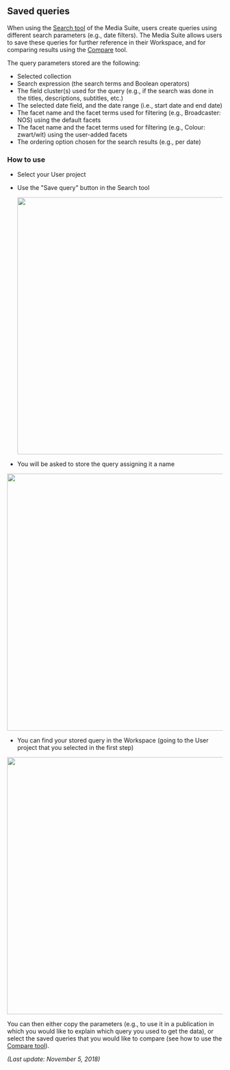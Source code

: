 Saved queries
---

When using the [Search tool](http://mediasuite.clariah.nl/documentation/tools/single-search) of the Media Suite, users create queries using different search parameters (e.g., date filters). The Media Suite allows users to save these queries for further reference in their Workspace, and for comparing results using the [Compare](http://mediasuite.clariah.nl/documentation/tools/query-comparison) tool.

The query parameters stored are the following:

- Selected collection
- Search expression (the search terms and Boolean operators)
- The field cluster(s) used for the query (e.g., if the search was done in the titles, descriptions, subtitles, etc.)
- The selected date field, and the date range (i.e., start date and end date)
- The facet name and the facet terms used for filtering (e.g., Broadcaster: NOS) using the default facets
- The facet name and the facet terms used for filtering (e.g., Colour: zwart/wit) using the user-added facets
- The ordering option chosen for the search results (e.g., per date)

### How to use

- Select your User project

- Use the "Save query" button in the Search tool 

  <img src="https://github.com/CLARIAH/mediasuite-info/blob/master/docs/_images/saved_queries_button.png?raw=true" width="600px" />

- You will be asked to store the query assigning it a name

<img src="https://github.com/CLARIAH/mediasuite-info/blob/master/docs/_images/saved_queries_dialogbox.png?raw=true" width="600px" />

- You can find your stored query in the Workspace (going to the User project that you selected in the first step)

<img src="https://github.com/CLARIAH/mediasuite-info/blob/master/docs/_images/saved_queries.jpg?raw=true" width="600px" />

You can then either copy the parameters (e.g., to use it in a publication in which you would like to explain which query you used to get the data), or select the saved queries that you would like to compare (see how to use the [Compare tool](http://mediasuite-test.rdlabs.beeldengeluid.nl/documentation/tools/query-comparison)).



*(Last update: November 5, 2018)*